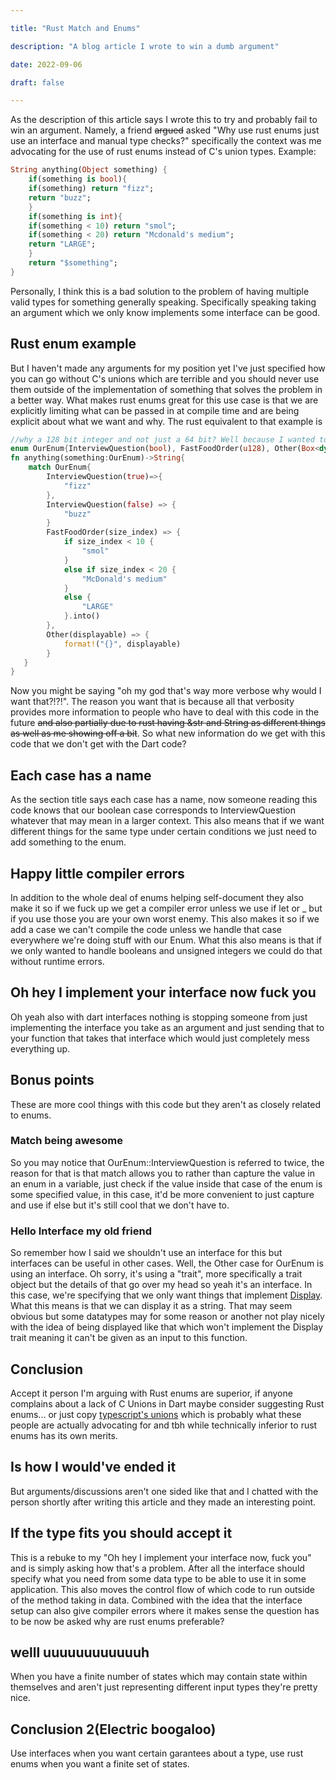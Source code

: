 ```yaml
---

title: "Rust Match and Enums"

description: "A blog article I wrote to win a dumb argument"

date: 2022-09-06

draft: false

---
```


As the description of this article says I wrote this to try and probably fail to win an argument. Namely, a friend ~~argued~~ asked "Why use rust enums just use an interface and manual type checks?" specifically the context was me advocating for the use of rust enums instead of C's union types. Example:
```dart
String anything(Object something) {
    if(something is bool){
	if(something) return "fizz";
	return "buzz";
    }
    if(something is int){
	if(something < 10) return "smol";
	if(something < 20) return "Mcdonald's medium";
	return "LARGE";
    }
    return "$something";
}
```
Personally, I think this is a bad solution to the problem of having multiple valid types for something generally speaking. Specifically speaking taking an argument which we only know implements some interface can be good.

## Rust enum example

But I haven't made any arguments for my position yet I've just specified how you can go without C's unions which are terrible and you should never use them outside of the implementation of something that solves the problem in a better way. What makes rust enums great for this use case is that we are explicitly limiting what can be passed in at compile time and are being explicit about what we want and why. The rust equivalent to that example is 
```rs
//why a 128 bit integer and not just a 64 bit? Well because I wanted to show off that rust has that that's why
enum OurEnum{InterviewQuestion(bool), FastFoodOrder(u128), Other(Box<dyn Display>)}
fn anything(something:OurEnum)->String{
    match OurEnum{
	    InterviewQuestion(true)=>{
		    "fizz"
	    },
	    InterviewQuestion(false) => {
		    "buzz"
	    }
        FastFoodOrder(size_index) => {
            if size_index < 10 {
                "smol"
            }
            else if size_index < 20 {
                "McDonald's medium"
            }
            else {
                "LARGE"
            }.into()
        },
        Other(displayable) => {
            format!("{}", displayable)
        }
   }
}
```
Now you might be saying "oh my god that's way more verbose why would I want that?!?!". The reason you want that is because all that verbosity provides more information to people who have to deal with this code in the future ~~and also partially due to rust having &str and String as different things as well as me showing off a bit~~. So what new information do we get with this code that we don't get with the Dart code?

## Each case has a name

As the section title says each case has a name, now someone reading this code knows that our boolean case corresponds to InterviewQuestion whatever that may mean in a larger context. This also means that if we want different things for the same type under certain conditions we just need to add something to the enum.


## Happy little compiler errors

In addition to the whole deal of enums helping self-document they also make it so if we fuck up we get a compiler error unless we use if let or _ but if you use those you are your own worst enemy. This also makes it so if we add a case we can't compile the code unless we handle that case everywhere we're doing stuff with our Enum. What this also means is that if we only wanted to handle booleans and unsigned integers we could do that without runtime errors.

## Oh hey I implement your interface now fuck you

Oh yeah also with dart interfaces nothing is stopping someone from just implementing the interface you take as an argument and just sending that to your function that takes that interface which would just completely mess everything up.

## Bonus points

These are more cool things with this code but they aren't as closely related to enums.

### Match being awesome

So you may notice that OurEnum::InterviewQuestion is referred to twice, the reason for that is that match allows you to rather than capture the value in an enum in a variable, just check if the value inside that case of the enum is some specified value, in this case, it'd be more convenient to just capture and use if else but it's still cool that we don't have to.

### Hello Interface my old friend

So remember how I said we shouldn't use an interface for this but interfaces can be useful in other cases. Well, the Other case for OurEnum is using an interface. Oh sorry, it's using a "trait", more specifically a trait object but the details of that go over my head so yeah it's an interface. In this case, we're specifying that we only want things that implement [Display](https://doc.rust-lang.org/std/fmt/trait.Display.html). What this means is that we can display it as a string. That may seem obvious but some datatypes may for some reason or another not play nicely with the idea of being displayed like that which won't implement the Display trait meaning it can't be given as an input to this function.

## Conclusion

Accept it person I'm arguing with Rust enums are superior, if anyone complains about a lack of C Unions in Dart maybe consider suggesting Rust enums... or just copy [typescript's unions](https://www.typescriptlang.org/docs/handbook/2/everyday-types.html#union-types) which is probably what these people are actually advocating for and tbh while technically inferior to rust enums has its own merits.

## Is how I would've ended it

But arguments/discussions aren't one sided like that and I chatted with the person shortly after writing this article and they made an interesting point.

## If the type fits you should accept it
This is a rebuke to my "Oh hey I implement your interface now, fuck you" and is simply asking how that's a problem. After all the interface should specify what you need from some data type to be able to use it in some application. This also moves the control flow of which code to run outside of the method taking in data. Combined with the idea that the interface setup can also give compiler errors where it makes sense the question has to be now be asked why are rust enums preferable?

## welll uuuuuuuuuuuuh
When you have a finite number of states which may contain state within themselves and aren't just representing different input types they're pretty nice.

## Conclusion 2(Electric boogaloo)
Use interfaces when you want certain garantees about a type, use rust enums when you want a finite set of states.
